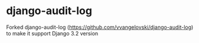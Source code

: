 # django-audit-log
Forked django-audit-log (https://github.com/vvangelovski/django-audit-log) to make it support Django 3.2 version
